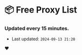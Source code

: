 # :package: Free Proxy List
### Updated every 15 minutes.

- Last updated: `2024-09-13 21:20`

:heart:
